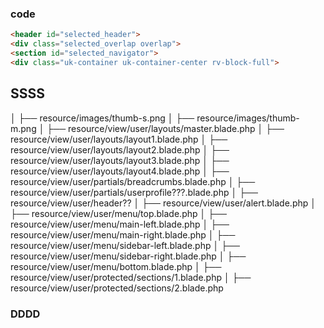 ### code
```html
<header id="selected_header">
<div class="selected_overlap overlap">
<section id="selected_navigator">
<div class="uk-container uk-container-center rv-block-full">

```
## SSSS

│   ├── resource/images/thumb-s.png
│   ├── resource/images/thumb-m.png
│   ├── resource/view/user/layouts/master.blade.php
│   ├── resource/view/user/layouts/layout1.blade.php
│   ├── resource/view/user/layouts/layout2.blade.php
│   ├── resource/view/user/layouts/layout3.blade.php
│   ├── resource/view/user/layouts/layout4.blade.php
│   ├── resource/view/user/partials/breadcrumbs.blade.php
│   ├── resource/view/user/partials/userprofile???.blade.php
│   ├── resource/view/user/header??
│   ├── resource/view/user/alert.blade.php
│   ├── resource/view/user/menu/top.blade.php
│   ├── resource/view/user/menu/main-left.blade.php
│   ├── resource/view/user/menu/main-right.blade.php
│   ├── resource/view/user/menu/sidebar-left.blade.php
│   ├── resource/view/user/menu/sidebar-right.blade.php
│   ├── resource/view/user/menu/bottom.blade.php
│   ├── resource/view/user/protected/sections/1.blade.php
│   ├── resource/view/user/protected/sections/2.blade.php
### DDDD
